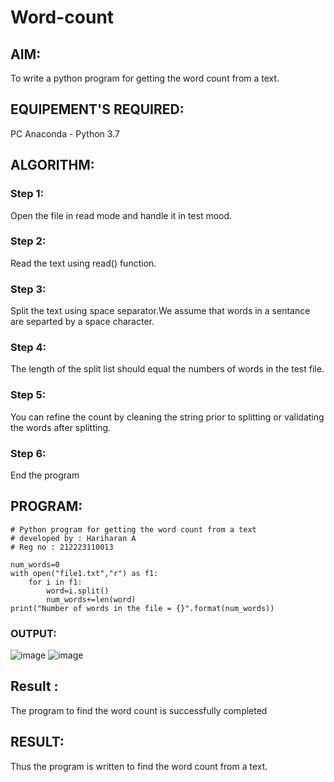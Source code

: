 # Word-count
## AIM:
To write a python program for getting the word count from a text.

## EQUIPEMENT'S REQUIRED: 
PC
Anaconda - Python 3.7

## ALGORITHM: 
### Step 1:
Open the file in read mode and handle it in test mood.

### Step 2: 
Read the text using read() function.

### Step 3: 
Split the text using space separator.We assume that words in a sentance are separted by a space character.

### Step 4:  
The length of the split list should equal the numbers of words in the test file.

### Step 5: 
You can refine the count by cleaning the string prior to splitting or validating the words after splitting.

### Step 6: 
End the program

## PROGRAM:
```
# Python program for getting the word count from a text
# developed by : Hariharan A
# Reg no : 212223110013

num_words=0
with open("file1.txt","r") as f1:
    for i in f1:
        word=i.split()
        num_words+=len(word)
print("Number of words in the file = {}".format(num_words))
```

### OUTPUT:
![image](https://github.com/hariharana59/Word-count/assets/144980130/786288af-a9e3-4971-838d-5872780fcfed)
![image](https://github.com/hariharana59/Word-count/assets/144980130/8bc58a25-53a5-441e-bc9b-d0742a9acab6)

## Result :
The program to find the word count is successfully completed


## RESULT:
Thus the program is written to find the word count from a text.
